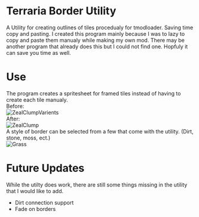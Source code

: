# Terraria Border Utility
A Utility for creating outlines of tiles procedualy for tmodloader. Saving time copy and pasting. I created this program mainly because I was to lazy to copy and paste them manualy while making my own mod. There may be another program that already does this but I could not find one. Hopfuly it can save you time as well.
# Use
The program creates a spritesheet for framed tiles instead of having to create each tile manualy.<br>
Before:<br>
![ZealClumpVarients](https://github.com/ObsidianMiner/TerrariaBorderUtility/assets/69020049/48b9888a-99a7-4849-a3ae-4bc70db269af)
<br>
After:<br>
![ZealClump](https://github.com/ObsidianMiner/TerrariaBorderUtility/assets/69020049/1e953b0c-f2ed-48c7-a340-ac5811c945de)<br>
A style of border can be selected from a few that come with the utility. (Dirt, stone, moss, ect.)<br>
![Grass](https://github.com/ObsidianMiner/TerrariaBorderUtility/assets/69020049/6ed5fa1f-c70e-4f7e-bbcd-53250f6e7f31)

# Future Updates
While the utilty does work, there are still some things missing in the utility that I would like to add.
- Dirt connection support
- Fade on borders
